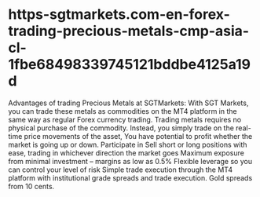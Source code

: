 # https-sgtmarkets.com-en-forex-trading-precious-metals-cmp-asia-cl-1fbe68498339745121bddbe4125a19d
Advantages of trading Precious Metals at SGTMarkets:  With SGT Markets, you can trade these metals as commodities on the MT4 platform in the same way as regular Forex currency trading. Trading metals requires no physical purchase of the commodity. Instead, you simply trade on the real-time price movements of the asset, You have potential to profit whether the market is going up or down. Participate in Sell short or long positions with ease, trading in whichever direction the market goes Maximum exposure from minimal investment – margins as low as 0.5% Flexible leverage so you can control your level of risk Simple trade execution through the MT4 platform with institutional grade spreads and trade execution. Gold spreads from 10 cents.
